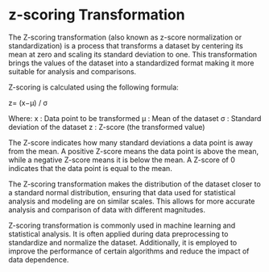 #  z-scoring Transformation

The Z-scoring transformation (also known as z-score normalization or standardization) is a process that transforms a dataset by centering 
its mean at zero and scaling its standard deviation to one. This transformation brings the values of the dataset into a standardized format
making it more suitable for analysis and comparisons.

Z-scoring is calculated using the following formula:

z= (x−μ) / σ 
​ 

Where:
x : Data point to be transformed
μ : Mean of the dataset
σ : Standard deviation of the dataset
z : Z-score (the transformed value)

The Z-score indicates how many standard deviations a data point is away from the mean. A positive Z-score means the data point is above the mean, 
while a negative Z-score means it is below the mean. A Z-score of 0 indicates that the data point is equal to the mean.

The Z-scoring transformation makes the distribution of the dataset closer to a standard normal distribution, ensuring that data used for statistical analysis 
and modeling are on similar scales. This allows for more accurate analysis and comparison of data with different magnitudes.

Z-scoring transformation is commonly used in machine learning and statistical analysis. It is often applied during data preprocessing to standardize 
and normalize the dataset. Additionally, it is employed to improve the performance of certain algorithms and reduce the impact of data dependence.




